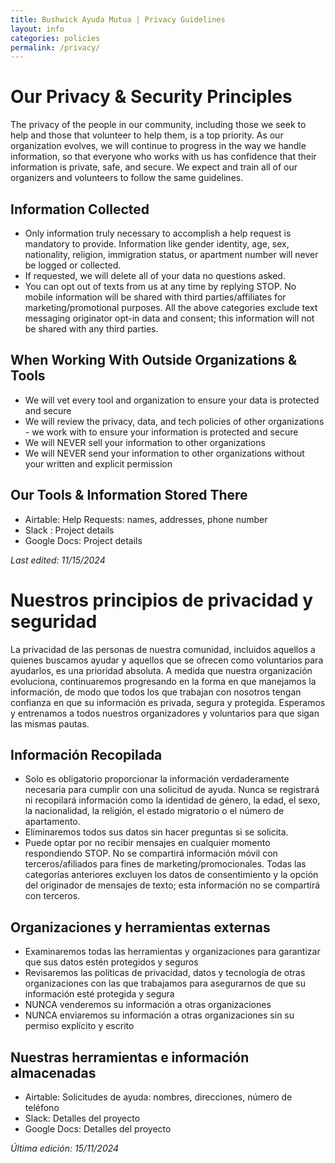 ```yaml
---
title: Bushwick Ayuda Mutua | Privacy Guidelines
layout: info
categories: policies
permalink: /privacy/
---
```


<div class="eng lang-text active" markdown="1">

# Our Privacy & Security Principles 

The privacy of the people in our community, including those we seek to help and those that volunteer to help them, is a top priority. As our organization evolves, we will continue to progress in the way we handle information, so that everyone who works with us has confidence that their information is private, safe, and secure. We expect and train all of our organizers and volunteers to follow the same guidelines.

## Information Collected

- Only information truly necessary to accomplish a help request is mandatory to provide. Information like gender identity, age, sex, nationality, religion, immigration status, or apartment number will never be logged or collected.
- If requested, we will delete all of your data no questions asked.
- You can opt out of texts from us at any time by replying STOP. No mobile information will be shared with third parties/affiliates for marketing/promotional purposes. All the above categories exclude text messaging originator opt-in data and consent; this information will not be shared with any third parties.

## When Working With Outside Organizations & Tools
- We will vet every tool and organization to ensure your data is protected and secure 
- We will review the privacy, data, and tech policies of other organizations - we work with to ensure your information is protected and secure
- We will NEVER sell your information to other organizations
- We will NEVER send your information to other organizations without your written and explicit permission 

## Our Tools & Information Stored There
- Airtable: Help Requests: names, addresses, phone number
- Slack : Project details
- Google Docs: Project details 

_Last edited: 11/15/2024_

</div>

<div class="span lang-text" markdown="1">

# Nuestros principios de privacidad y seguridad

La privacidad de las personas de nuestra comunidad, incluidos aquellos a quienes buscamos ayudar y aquellos que se ofrecen como voluntarios para ayudarlos, es una prioridad absoluta. A medida que nuestra organización evoluciona, continuaremos progresando en la forma en que manejamos la información, de modo que todos los que trabajan con nosotros tengan confianza en que su información es privada, segura y protegida. Esperamos y entrenamos a todos nuestros organizadores y voluntarios para que sigan las mismas pautas.

## Información Recopilada
- Solo es obligatorio proporcionar la información verdaderamente necesaria para cumplir con una solicitud de ayuda. Nunca se registrará ni recopilará información como la identidad de género, la edad, el sexo, la nacionalidad, la religión, el estado migratorio o el número de apartamento.
- Eliminaremos todos sus datos sin hacer preguntas si se solicita.
- Puede optar por no recibir mensajes en cualquier momento respondiendo STOP. No se compartirá información móvil con terceros/afiliados para fines de marketing/promocionales. Todas las categorías anteriores excluyen los datos de consentimiento y la opción del originador de mensajes de texto; esta información no se compartirá con terceros.

## Organizaciones y herramientas externas
- Examinaremos todas las herramientas y organizaciones para garantizar que sus datos estén protegidos y seguros
- Revisaremos las políticas de privacidad, datos y tecnología de otras organizaciones con las que trabajamos para asegurarnos de que su información esté protegida y segura
- NUNCA venderemos su información a otras organizaciones
- NUNCA enviaremos su información a otras organizaciones sin su permiso explícito y  escrito

## Nuestras herramientas e información almacenadas
- Airtable: Solicitudes de ayuda: nombres, direcciones, número de teléfono
- Slack: Detalles del proyecto
- Google Docs: Detalles del proyecto

_Última edición: 15/11/2024_

</div>
